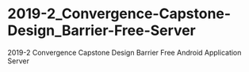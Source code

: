 # 2019-2_Convergence-Capstone-Design_Barrier-Free-Server
2019-2 Convergence Capstone Design Barrier Free Android Application Server
